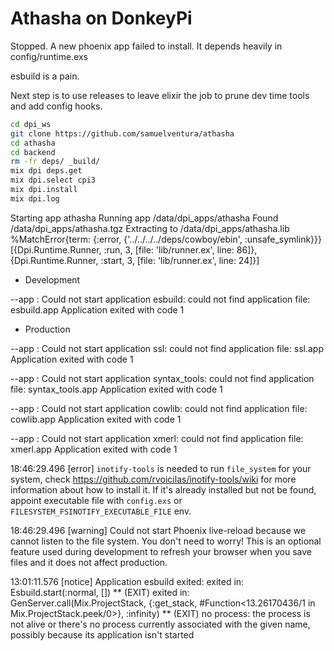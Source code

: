 # Athasha on DonkeyPi

Stopped. A new phoenix app failed to install. It depends heavily in config/runtime.exs

esbuild is a pain.

Next step is to use releases to leave elixir the job to prune dev time tools and add config hooks.

```bash
cd dpi_ws
git clone https://github.com/samuelventura/athasha
cd athasha
cd backend
rm -fr deps/ _build/
mix dpi deps.get
mix dpi.select cpi3
mix dpi.install
mix dpi.log

```


Starting app athasha
Running app /data/dpi_apps/athasha
Found /data/dpi_apps/athasha.tgz
Extracting to /data/dpi_apps/athasha.lib
%MatchError{term: {:error, {'../../../../deps/cowboy/ebin', :unsafe_symlink}}} [{Dpi.Runtime.Runner, :run, 3, [file: 'lib/runner.ex', line: 86]}, {Dpi.Runtime.Runner, :start, 3, [file: 'lib/runner.ex', line: 24]}]

- Development

--app : Could not start application esbuild: could not find application file: esbuild.app
Application exited with code 1

- Production 

--app : Could not start application ssl: could not find application file: ssl.app
Application exited with code 1

--app : Could not start application syntax_tools: could not find application file: syntax_tools.app
Application exited with code 1

--app : Could not start application cowlib: could not find application file: cowlib.app
Application exited with code 1

--app : Could not start application xmerl: could not find application file: xmerl.app
Application exited with code 1

18:46:29.496 [error] `inotify-tools` is needed to run `file_system` for your system, check https://github.com/rvoicilas/inotify-tools/wiki for more information about how to install it. If it's already installed but not be found, appoint executable file with `config.exs` or `FILESYSTEM_FSINOTIFY_EXECUTABLE_FILE` env.

18:46:29.496 [warning] Could not start Phoenix live-reload because we cannot listen to the file system.
You don't need to worry! This is an optional feature used during development to
refresh your browser when you save files and it does not affect production.

13:01:11.576 [notice] Application esbuild exited: exited in: Esbuild.start(:normal, [])
    ** (EXIT) exited in: GenServer.call(Mix.ProjectStack, {:get_stack, #Function<13.26170436/1 in Mix.ProjectStack.peek/0>}, :infinity)
        ** (EXIT) no process: the process is not alive or there's no process currently associated with the given name, possibly because its application isn't started

